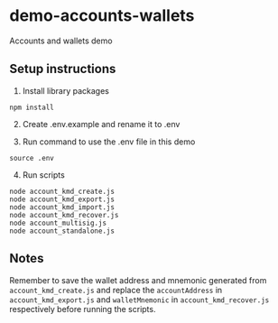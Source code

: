 # demo-accounts-wallets
Accounts and wallets demo

## Setup instructions
1. Install library packages
```
npm install
```

2. Create .env.example and rename it to .env

3. Run command to use the .env file in this demo
```
source .env
```

4. Run scripts
```
node account_kmd_create.js
node account_kmd_export.js
node account_kmd_import.js
node account_kmd_recover.js
node account_multisig.js
node account_standalone.js
```

## Notes
Remember to save the wallet address and mnemonic generated from `account_kmd_create.js` and replace the `accountAddress` in `account_kmd_export.js` and `walletMnemonic` in `account_kmd_recover.js` respectively before running the scripts. 
